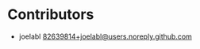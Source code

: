 # Contributors

* joelabl [82639814+joelabl@users.noreply.github.com](mailto:82639814+joelabl@users.noreply.github.com)
